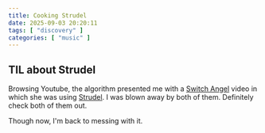 ```yaml
---
title: Cooking Strudel
date: 2025-09-03 20:20:11
tags: [ "discovery" ]
categories: [ "music" ]
---
```


## TIL about Strudel

Browsing Youtube, the algorithm presented me with a [Switch Angel](https://www.youtube.com/@Switch-Angel) video in which she was using [Strudel](https://strudel.cc). I was blown away by both of them. Definitely check both of them out.

Though now, I'm back to messing with it.
